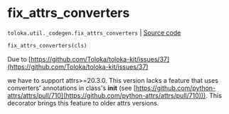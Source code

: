 # fix_attrs_converters
`toloka.util._codegen.fix_attrs_converters` | [Source code](https://github.com/Toloka/toloka-kit/blob/v1.1.4/src/util/_codegen.py#L343)

```python
fix_attrs_converters(cls)
```

Due to [https://github.com/Toloka/toloka-kit/issues/37](https://github.com/Toloka/toloka-kit/issues/37)


we have to support attrs>=20.3.0.
This version lacks a feature that uses converters' annotations in class's __init__
(see [https://github.com/python-attrs/attrs/pull/710](https://github.com/python-attrs/attrs/pull/710))).
This decorator brings this feature to older attrs versions.

